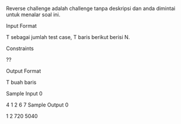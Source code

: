 Reverse challenge adalah challenge tanpa deskripsi dan anda dimintai untuk menalar soal ini.

Input Format

T sebagai jumlah test case, T baris berikut berisi N.

Constraints

??

Output Format

T buah baris

Sample Input 0

4
1
2
6
7
Sample Output 0

1
2
720
5040 
